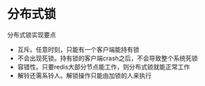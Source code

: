 # 分布式锁

分布式锁实现要点

- 互斥。任意时刻，只能有一个客户端能持有锁
- 不会出现死锁。持有锁的客户端crash之后，不会导致整个系统死锁
- 容错性。只要redis大部分节点能工作，则分布式锁就能正常工作
- 解铃还需系铃人。解锁操作只能由加锁的人来执行